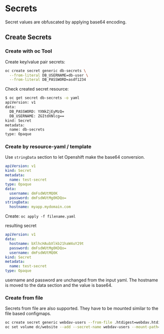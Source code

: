 # Secrets

Secret values are obfuscated by applying base64 encoding.

## Create Secrets

### Create with oc Tool

Create key/value pair secrets:

```bash
oc create secret generic db-secrets \
  --from-literal DB_USERNAME=db-user \
  --from-literal DB_PASSWORD=asdf1234
```

Check created secret resource:

```bash
$ oc get secret db-secrets -o yaml
apiVersion: v1
data:
  DB_PASSWORD: YXNkZjEyMzQ=
  DB_USERNAME: ZGItdXNlcg==
kind: Secret
metadata:
  name: db-secrets
type: Opaque
```

### Create by resource-yaml / template

Use `stringData` section to let Openshift make the base64 conversion.

```yaml
apiVersion: v1
kind: Secret
metadata:
  name: test-secret
type: Opaque
data:
  username: dmFsdWUtMQ0K
  password: dmFsdWUtMg0KDQo=
stringData:
  hostname: myapp.mydomain.com
```

Create: `oc apply -f filename.yaml`

resulting secret

```yaml
apiVersion: v1
data:
  hostname: bXlhcHAubXlkb21haW4uY29t
  password: dmFsdWUtMg0KDQo=
  username: dmFsdWUtMQ0K
kind: Secret
metadata:
  name: test-secret
type: Opaque
```

username and password are unchanged from the input yaml. The hostname is moved to the data section and the value is base64.

### Create from file

Secrets from file are also supported. They have to be mounted similar to the file based configmaps.

```bash
oc create secret generic webdav-users --from-file .htdigest=webdav.htdigest
oc set volume dc/website --add --secret-name webdav-users --mount-path=/opt/app-root/secrets/webdav
```
